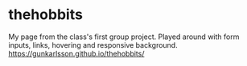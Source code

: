 # thehobbits

My page from the class's first group project. Played around with form inputs, links, hovering and responsive background. https://gunkarlsson.github.io/thehobbits/ 
